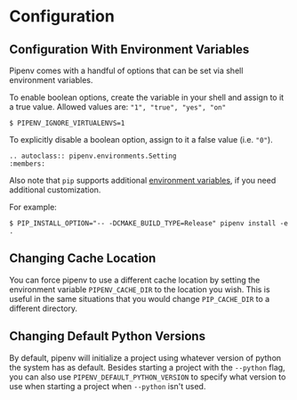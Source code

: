 # Configuration

## Configuration With Environment Variables

Pipenv comes with a handful of options that can be set via shell environment
variables.

To enable boolean options, create the variable in your shell and assign to it a
true value. Allowed values are: `"1", "true", "yes", "on"`

    $ PIPENV_IGNORE_VIRTUALENVS=1

To explicitly disable a boolean option, assign to it a false value (i.e. `"0"`).

```{eval-rst}
.. autoclass:: pipenv.environments.Setting
:members:
```

Also note that `pip` supports additional [environment variables](https://pip.pypa.io/en/stable/user_guide/#environment-variables), if you need additional customization.

For example:

    $ PIP_INSTALL_OPTION="-- -DCMAKE_BUILD_TYPE=Release" pipenv install -e .

## Changing Cache Location

You can force pipenv to use a different cache location by setting the environment variable `PIPENV_CACHE_DIR` to the location you wish.
This is useful in the same situations that you would change `PIP_CACHE_DIR` to a different directory.

## Changing Default Python Versions

By default, pipenv will initialize a project using whatever version of python the system has as default.
Besides starting a project with the `--python` flag, you can also use `PIPENV_DEFAULT_PYTHON_VERSION` to specify what version to use when starting a project when `--python` isn't used.
